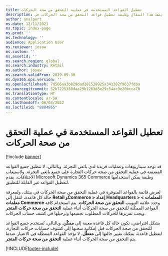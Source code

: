```yaml
---
title: تعطيل القواعد المستخدمة في عملية التحقق من صحة الحركات
description: يصف هذا المقال وظيفة تعطيل قواعد التحقق من صحة الحركات في Microsoft Dynamics 365 Commerce.
author: analpert
ms.date: 12/11/2021
ms.topic: index-page
ms.prod: ''
ms.technology: ''
audience: Application User
ms.reviewer: josaw
ms.custom: ''
ms.assetid: ''
ms.search.region: global
ms.search.industry: Retail
ms.author: josaw
ms.search.validFrom: 2019-09-30
ms.dyn365.ops.version: ''
ms.openlocfilehash: 7d566aa3b829dad281528925a341382f9637fdba
ms.sourcegitcommit: 52b7225350daa29b1263d8e29c54ac9e20bcca70
ms.translationtype: HT
ms.contentlocale: ar-SA
ms.lasthandoff: 06/03/2022
ms.locfileid: "8884865"
---
```

# <a name="disable-rules-used-in-the-transaction-validation-process"></a>تعطيل القواعد المستخدمة في عملية التحقق من صحة الحركات

[!include [banner](../includes/banner.md)]

قد توجد سيناريوهات وعمليات فريدة لدى بائعي التجزئة. وبالتالي، لا تنطبق جميع القواعد المضمنة في عملية التحقق من صحة حركات التجارة على جميع بائعي التجزئة. ولاستيعاب الاختلافات، يقدم Microsoft Dynamics 365 Commerce وظيفة يمكن استخدامها لتعطيل القواعد غير القابلة للتطبيق.

لعرض قائمة بالقواعد المتوفرة في عملية التحقق من صحة الحركات في بيئتك، ولمعرفة حالة كل قاعدة، انتقل إلى **Retail وCommerce \> إعداد Headquarters \> المعلمات \> معلمات Commerce** وحدد علامة التبويب **التحقق من صحة الحركات**. يتم استخدام كافة القواعد الممكّنة للتحقق من صحة الحركات أثناء عملية **التحقق من صحة حركات المتجر‬** ويجب تمريرها للحركات المطلوب تجميعها وترحيلها في كشف حساب الحركات.

بشكل افتراضي، تكون حالة كل قاعدة معينة إلى **ممكّن**. وبالتالي، تُستخدم جميع القواعد للتحقق من صحة الحركات قبل إمكانية سحبها إلى كشوف حسابات حركات التجارة. لتعطيل قاعدة، يمكنك تغيير حالتها إلى **معطّل**. لا تؤخذ القواعد المعطّلة في الاعتبار عندما يتم التحقق من صحة الحركات أثناء عملية **التحقق من صحة حركات المتجر**.

[!INCLUDE[footer-include](../includes/footer-banner.md)]
